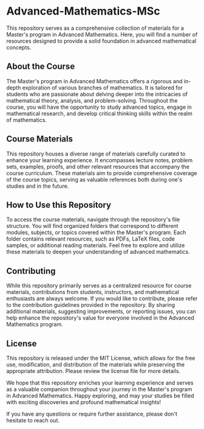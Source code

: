 # Advanced-Mathematics-MSc

This repository serves as a comprehensive collection of materials for a Master's program in Advanced Mathematics. Here, you will find a number of resources designed to provide a solid foundation in advanced mathematical concepts.

## About the Course
The Master's program in Advanced Mathematics offers a rigorous and in-depth exploration of various branches of mathematics. It is tailored for students who are passionate about delving deeper into the intricacies of mathematical theory, analysis, and problem-solving. Throughout the course, you will have the opportunity to study advanced topics, engage in mathematical research, and develop critical thinking skills within the realm of mathematics.

## Course Materials
This repository houses a diverse range of materials carefully curated to enhance your learning experience. It encompasses lecture notes, problem sets, examples, proofs, and other relevant resources that accompany the course curriculum. These materials aim to provide comprehensive coverage of the course topics, serving as valuable references both during one's studies and in the future.

## How to Use this Repository
To access the course materials, navigate through the repository's file structure. You will find organized folders that correspond to different modules, subjects, or topics covered within the Master's program. Each folder contains relevant resources, such as PDFs, LaTeX files, code samples, or additional reading materials. Feel free to explore and utilize these materials to deepen your understanding of advanced mathematics.

## Contributing
While this repository primarily serves as a centralized resource for course materials, contributions from students, instructors, and mathematical enthusiasts are always welcome. If you would like to contribute, please refer to the contribution guidelines provided in the repository. By sharing additional materials, suggesting improvements, or reporting issues, you can help enhance the repository's value for everyone involved in the Advanced Mathematics program.

## License
This repository is released under the MIT License, which allows for the free use, modification, and distribution of the materials while preserving the appropriate attribution. Please review the license file for more details.

We hope that this repository enriches your learning experience and serves as a valuable companion throughout your journey in the Master's program in Advanced Mathematics. Happy exploring, and may your studies be filled with exciting discoveries and profound mathematical insights!

If you have any questions or require further assistance, please don't hesitate to reach out.
